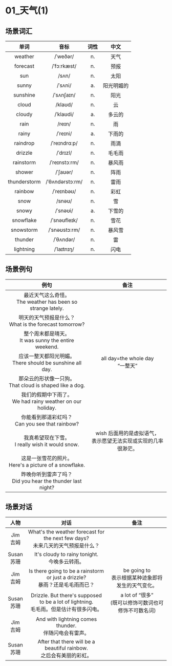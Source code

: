# 01_天气(1)

## 场景词汇

|     单词     |      音标       | 词性 |    中文    |
| :----------: | :-------------: | :--: | :--------: |
|   weather    |    /ˈweðər/     |  n.  |    天气    |
|   forecast   |   /ˈfɔːrkæst/   |  n.  |    预报    |
|     sun      |      /sʌn/      |  n.  |    太阳    |
|    sunny     |     /ˈsʌni/     |  a.  | 阳光明媚的 |
|   sunshine   |   /ˈsʌnʃaɪn/    |  n.  |    阳光    |
|    cloud     |     /klaʊd/     |  n.  |     云     |
|    cloudy    |    /ˈklaʊdi/    |  a.  |   多云的   |
|     rain     |     /reɪn/      |  n.  |     雨     |
|    rainy     |    /ˈreɪni/     |  a.  |   下雨的   |
|   raindrop   |  /ˈreɪndrɑːp/   |  n.  |    雨滴    |
|   drizzle    |    /ˈdrɪzl/     |  n.  |   毛毛雨   |
|  rainstorm   |  /ˈreɪnstɔːrm/  |  n.  |   暴风雨   |
|    shower    |    /ˈʃaʊər/     |  n.  |    阵雨    |
| thunderstorm | /ˈθʌndərstɔːrm/ |  n.  |    雷雨    |
|   rainbow    |   /ˈreɪnbəʊ/    |  n.  |    彩虹    |
|     snow     |     /snəʊ/      |  n.  |     雪     |
|    snowy     |    /ˈsnəʊi/     |  a.  |   下雪的   |
|  snowflake   |  /ˈsnəʊfleɪk/   |  n.  |    雪花    |
|  snowstorm   |  /ˈsnəʊstɔːrm/  |  n.  |   暴风雪   |
|   thunder    |    /ˈθʌndər/    |  n.  |     雷     |
|  lightning   |   /ˈlaɪtnɪŋ/    |  n.  |    闪电    |

## 场景例句

|                             例句                             |                             备注                             |
| :----------------------------------------------------------: | :----------------------------------------------------------: |
| 最近天气这么奇怪。<br />The weather has been so strange lately. |                                                              |
|  明天的天气预报是什么？<br />What is the forecast tomorrow?  |                                                              |
|   整个周末都是晴天。<br />It was sunny the entire weekend.   |                                                              |
| 应该一整天都阳光明媚。<br />There should be sunshine all day. |             all day=the whole day<br />“一整天”              |
| 那朵云的形状像一只狗。<br />That cloud is shaped like a dog. |                                                              |
| 我们的假期中下雨了。<br />We had rainy weather on our holiday. |                                                              |
|     你能看到那道彩虹吗？<br />Can you see that rainbow?      |                                                              |
|     我真希望现在下雪。<br />I really wish it would snow.     | wish 后面用的是虚拟语气，<br />表示愿望无法实现或实现的几率很渺茫。 |
|  这是一张雪花的照片。<br />Here's a picture of a snowflake.  |                                                              |
| 昨晚你听到雷声了吗？<br />Did you hear the thunder last night? |                                                              |

## 场景对话

|      人物       |                             对话                             |                           备注                            |
| :-------------: | :----------------------------------------------------------: | :-------------------------------------------------------: |
|  Jim<br />吉姆  | What's the weather forecast for the next few days?<br />未来几天的天气预报是什么？ |                                                           |
| Susan<br />苏珊 |      It's cloudy to rainy tonight.<br />今晚多云转雨。       |                                                           |
|  Jim<br />吉姆  | Is there going to be a rainstorm or just a drizzle?<br />暴雨？还是毛毛雨而已？ |   be going to<br />表示根据某种迹象即将发生的天气变化。   |
| Susan<br />苏珊 | Drizzle. But there's supposed to be a lot of lightning.<br />毛毛雨。但是估计有很多闪电。 | a lot of “很多”<br />(既可以修饰可数词也可修饰不可数名词) |
|  Jim<br />吉姆  |  And with lightning comes thunder.<br />伴随闪电会有雷声。   |                                                           |
| Susan<br />苏珊 | After that there will be a beautiful rainbow.<br />之后会有美丽的彩虹。 |                                                           |